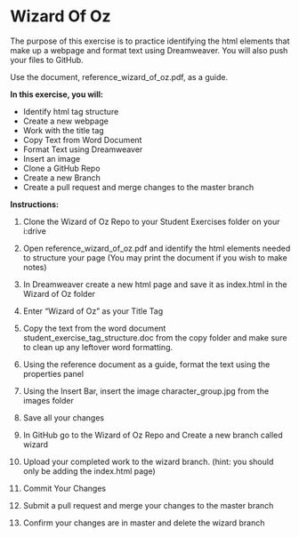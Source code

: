 # Wizard Of Oz

The purpose of this exercise is to practice identifying the html elements that make up a webpage and format text using Dreamweaver.   You will also push your files to GitHub.

Use the document, reference_wizard_of_oz.pdf, as a guide. 

<strong>In this exercise, you will: </strong>
<ul>
  <li>Identify html tag structure</li>
<li>Create a new webpage</li> 
<li>Work with the title tag</li> 
<li>Copy Text from Word Document</li> 
<li>Format Text using Dreamweaver</li> 
<li>Insert an image</li> 
<li>Clone a GitHub Repo</li>
<li>Create a new Branch</li>
<li>Create a pull request and merge changes to the master branch</li>
</ul>  

<strong>Instructions: </strong>
1.	Clone the Wizard of Oz Repo to your Student Exercises folder on your i:drive 

2.	Open reference_wizard_of_oz.pdf and identify the html elements needed to structure your page (You may print the document if you wish to make notes) 

3.	In Dreamweaver create a new html page and save it as index.html in the Wizard of Oz folder 

4.	Enter “Wizard of Oz” as your Title Tag 

5.	Copy the text from the word document student_exercise_tag_structure.doc from the copy folder and make sure to clean up any leftover word formatting. 

6.	Using the reference document as a guide, format the text using the properties panel 

7.	Using the Insert Bar, insert the image character_group.jpg from the images folder 

8.	Save all your changes 

9.	In GitHub go to the Wizard of Oz Repo and Create a new branch called wizard

10.	Upload your completed work to the wizard branch.  (hint:  you should only be adding the index.html page)

11.	Commit Your Changes

12.	Submit a pull request and merge your changes to the master branch

13.	Confirm your changes are in master and delete the wizard branch
